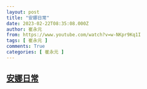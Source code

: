 ```yaml
---
layout: post
title: "安娜日常"
date: 2023-02-22T08:35:08.000Z
author: 崔永元
from: https://www.youtube.com/watch?v=w-NKpr9Kq1I
tags: [ 崔永元 ]
comments: True
categories: [ 崔永元 ]
---
```

<!--1677054908000-->
[安娜日常](https://www.youtube.com/watch?v=w-NKpr9Kq1I)
------

<div>

</div>
